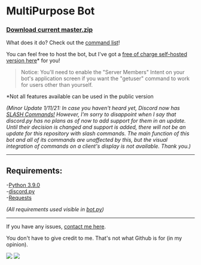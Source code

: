 # MultiPurpose Bot

### [Download current master.zip][master]

What does it do? Check out the [command list][commands]!

You can feel free to host the bot, but I've got a [free of charge self-hosted version here][invite]\* for you!

> Notice: You'll need to enable the "Server Members" Intent on your bot's application screen if you want the "getuser" command to work for users other than yourself.

\*Not all features available can be used in the public version

*(Minor Update 1/11/21: In case you haven't heard yet, Discord now has [SLASH Commands!][slashc] However, I'm sorry to disappoint when I say that discord.py has no plans as of now to add support for them in an update. Until their decision is changed and support is added, there will not be an update for this repository with slash commands. The main function of this bot and all of its commands are unaffected by this, but the visual integration of commands on a client's display is not available. Thank you.)*

---
## Requirements:

-[Python 3.9.0][python]
<br>-[discord.py][discordpy]
<br>-[Requests][requests]

*(All requirements used visible in [bot.py][bot])*

---
If you have any issues, [contact me here][support].

You don't have to give credit to me. That's not what Github is for (in my opinion).

<a href="https://mi460.dev/github"><img src="https://img.shields.io/static/v1?label=MCMi460&amp;message=Github&amp;color=c331d4"></a>
<a href="https://mi460.dev/discord"><img src="https://discordapp.com/api/guilds/699728181841887363/embed.png"></a>

[master]: https://github.com/MCMi460/multipurposebot/archive/master.zip
[python]: https://www.python.org/downloads/
[requests]: https://requests.readthedocs.io/en/master/user/install/#python-m-pip-install-requests
[discordpy]: https://github.com/Rapptz/discord.py/blob/master/README.rst
[invite]: https://discord.com/api/oauth2/authorize?client_id=757017550352547921&permissions=8&scope=bot
[bot]: https://github.com/MCMi460/multipurposebot/blob/master/bot.py
[commands]: https://raw.githubusercontent.com/MCMi460/multipurposebot/master/commandlist.txt
[support]: https://mi460.dev/bugs
[slashc]: https://discord.com/developers/docs/interactions/slash-commands
